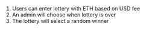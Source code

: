 1. Users can enter lottery with ETH based on USD fee
2. An admin will choose when lottery is over
3. The lottery will select a random winner
